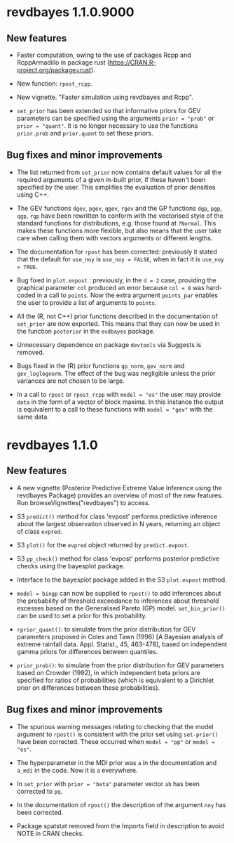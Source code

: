 # revdbayes 1.1.0.9000

## New features

* Faster computation, owing to the use of packages Rcpp and RcppArmadillo in package rust (https://CRAN.R-project.org/package=rust).

* New function: `rpost_rcpp`.  

* New vignette. "Faster simulation using revdbayes and Rcpp".

* `set_prior` has been extended so that informative priors for GEV parameters can be specified using the arguments `prior = "prob"` or `prior = "quant"`.  It is no longer necessary to use the functions `prior.prob` and `prior.quant` to set these priors.

## Bug fixes and minor improvements

* The list returned from `set_prior` now contains default values for all the required arguments of a given in-built prior, if these haven't been specified by the user.  This simplifies the evaluation of prior densities using C++.

* The GEV functions `dgev`, `pgev`, `qgev`, `rgev` and the GP functions `dgp`, `pgp`, `qgp`, `rgp` have been rewritten to conform with the vectorised style of the standard functions for distributions, e.g. those found at `?Normal`.  This makes these functions more flexible, but also means that the user take care when calling them with vectors arguments or different lengths.

* The documentation for `rpost` has been corrected: previously it stated that the default for `use_noy` is `use_noy = FALSE`, when in fact it is `use_noy = TRUE`.

* Bug fixed in `plot.evpost` : previously, in the `d = 2` case, providing the graphical parameter `col` produced an error because `col = 8` was hard-coded in a call to `points`. Now the extra argument `points_par` enables the user to provide a list of arguments to `points`.

* All the (R, not C++) prior functions described in the documentation of `set_prior` are now exported.  This means that they can now be used in the function `posterior` in the `evdbayes` package.

* Unnecessary dependence on package `devtools` via Suggests is removed.

* Bugs fixed in the (R) prior functions `gp_norm`, `gev_norm` and `gev_loglognorm`.  The effect of the bug was negligible unless the prior variances are not chosen to be large.

* In a call to `rpost` or `rpost_rcpp` with `model = "os"` the user may provide `data` in the form of a vector of block maxima.  In this instance the output is equivalent to a call to these functions with `model = "gev"` with the same data. 

# revdbayes 1.1.0

## New features

* A new vignette (Posterior Predictive Extreme Value Inference using the revdbayes Package) provides an overview of most of the new features. Run browseVignettes("revdbayes") to access.

* S3 `predict()` method for class 'evpost' performs predictive inference about the largest observation observed in N years, returning an object of class `evpred`.
  
* S3 `plot()` for the `evpred` object returned by `predict.evpost`.

* S3 `pp_check()` method for class 'evpost' performs posterior predictive checks using the bayesplot package.

* Interface to the bayesplot package added in the S3 `plot.evpost` method.

* `model = bingp` can now be supplied to `rpost()` to add inferences about the probability of threshold exceedance to inferences about threshold excesses based on the Generalised Pareto (GP) model.  `set_bin_prior()` can be used to set a prior for this probability.

* `rprior_quant()`: to simulate from the prior distribution for GEV parameters proposed in Coles and Tawn (1996) [A Bayesian analysis of extreme rainfall data. Appl. Statist., 45, 463-478], based on independent gamma priors for differences between quantiles.  
   
* `prior_prob()`: to simulate from the prior distribution for GEV parameters based on Crowder (1992), in which independent beta priors are specified for ratios of probabilities (which is equivalent to a Dirichlet prior on differences between these probabilities).

## Bug fixes and minor improvements

* The spurious warning messages relating to checking that the model argument to `rpost()` is consistent with the prior set using `set-prior()` have been corrected.  These occurred when `model = "pp"` or `model = "os"`.
  
* The hyperparameter in the MDI prior was `a` in the documentation and `a_mdi` in the code.  Now it is `a` everywhere.
  
* In `set_prior` with `prior = "beta"` parameter vector `ab` has been corrected to `pq`.
  
* In the documentation of `rpost()` the description of the argument `noy` has been corrected.
  
* Package spatstat removed from the Imports field in description to avoid NOTE in CRAN checks.  

